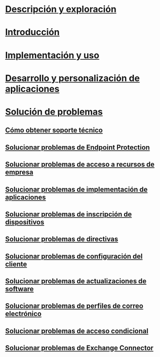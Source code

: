 # [Descripción y exploración](/intune/understand-explore/introduction-to-microsoft-intune)
# [Introducción](/intune/get-started/what-to-know-before-you-start-microsoft-intune)
<!-- # [Plan and Design](/intune/plan-design/ways-to-do-enterprise-mobility) -->
# [Implementación y uso](/intune/deploy-use/overview-of-device-and-app-lifecycles-in-microsoft-intune)
# [Desarrollo y personalización de aplicaciones](/intune/develop/intune-app-sdk)

# [Solución de problemas](general-troubleshooting-tips-for-microsoft-intune.md)
## [Cómo obtener soporte técnico](how-to-get-support-for-microsoft-intune.md)
## [Solucionar problemas de Endpoint Protection](Troubleshoot-Endpoint-Protection-in-microsoft-intune.md)
## [Solucionar problemas de acceso a recursos de empresa](Troubleshoot-company-resource-access-problems-with-microsoft-intune.md)
## [Solucionar problemas de implementación de aplicaciones](Troubleshoot-app-deployment-problems-in-microsoft-intune.md)
## [Solucionar problemas de inscripción de dispositivos](troubleshoot-device-enrollment-in-intune.md)
## [Solucionar problemas de directivas](Troubleshoot-policies-in-microsoft-intune.md)
## [Solucionar problemas de configuración del cliente](Troubleshoot-client-setup-in-microsoft-intune.md)
## [Solucionar problemas de actualizaciones de software](Troubleshoot-software-updates-in-microsoft-intune.md)
## [Solucionar problemas de perfiles de correo electrónico](Troubleshoot-email-profiles-in-microsoft-intune.md)
## [Solucionar problemas de acceso condicional](troubleshoot-conditional-access.md)
## [Solucionar problemas de Exchange Connector](troubleshoot-exchange-connector.md)

<!--HONumber=Aug16_HO1-->


